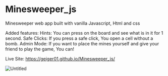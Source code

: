 # Minesweeper_js
Minesweeper web app built with vanilla Javascript, Html and css

Added features:
Hints: You can press on the board and see what is in it for 1 second.
Safe Clicks: If you press a safe click, You open a cell without a bomb.
Admin Mode: If you want to place the mines yourself and give your friend to play the game, You can!


Live Site: https://geiger01.github.io/Minesweeper_js/

![Untitled](https://user-images.githubusercontent.com/78149229/126642330-6cc0e127-9c8e-42c5-9d88-a28680cfadfe.png)
